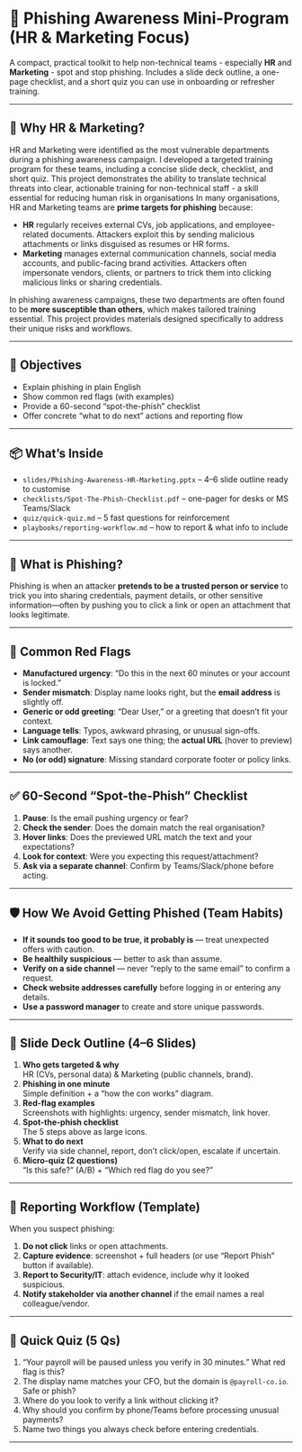 # 🎯 Phishing Awareness Mini-Program (HR & Marketing Focus)

A compact, practical toolkit to help non-technical teams - especially **HR** and **Marketing** - spot and stop phishing. Includes a slide deck outline, a one-page checklist, and a short quiz you can use in onboarding or refresher training.  

---

## 📌 Why HR & Marketing?
HR and Marketing were identified as the most vulnerable departments during a phishing awareness campaign. I developed a targeted training program for these teams, including a concise slide deck, checklist, and short quiz. This project demonstrates the ability to translate technical threats into clear, actionable training for non-technical staff - a skill essential for reducing human risk in organisations
In many organisations, HR and Marketing teams are **prime targets for phishing** because:  

- **HR** regularly receives external CVs, job applications, and employee-related documents. Attackers exploit this by sending malicious attachments or links disguised as resumes or HR forms.  
- **Marketing** manages external communication channels, social media accounts, and public-facing brand activities. Attackers often impersonate vendors, clients, or partners to trick them into clicking malicious links or sharing credentials.  

In phishing awareness campaigns, these two departments are often found to be **more susceptible than others**, which makes tailored training essential. This project provides materials designed specifically to address their unique risks and workflows.  

---

## 🎯 Objectives
- Explain phishing in plain English  
- Show common red flags (with examples)  
- Provide a 60-second “spot-the-phish” checklist  
- Offer concrete “what to do next” actions and reporting flow  

---

## 📦 What’s Inside
- `slides/Phishing-Awareness-HR-Marketing.pptx` – 4–6 slide outline ready to customise  
- `checklists/Spot-The-Phish-Checklist.pdf` – one-pager for desks or MS Teams/Slack  
- `quiz/quick-quiz.md` – 5 fast questions for reinforcement  
- `playbooks/reporting-workflow.md` – how to report & what info to include  

---

## 🧠 What is Phishing?
Phishing is when an attacker **pretends to be a trusted person or service** to trick you into sharing credentials, payment details, or other sensitive information—often by pushing you to click a link or open an attachment that looks legitimate.  

---

## 🚩 Common Red Flags
- **Manufactured urgency**: “Do this in the next 60 minutes or your account is locked.”  
- **Sender mismatch**: Display name looks right, but the **email address** is slightly off.  
- **Generic or odd greeting**: “Dear User,” or a greeting that doesn’t fit your context.  
- **Language tells**: Typos, awkward phrasing, or unusual sign-offs.  
- **Link camouflage**: Text says one thing; the **actual URL** (hover to preview) says another.  
- **No (or odd) signature**: Missing standard corporate footer or policy links.  

---

## ✅ 60-Second “Spot-the-Phish” Checklist
1. **Pause**: Is the email pushing urgency or fear?  
2. **Check the sender**: Does the domain match the real organisation?  
3. **Hover links**: Does the previewed URL match the text and your expectations?  
4. **Look for context**: Were you expecting this request/attachment?  
5. **Ask via a separate channel**: Confirm by Teams/Slack/phone before acting.  

---

## 🛡️ How We Avoid Getting Phished (Team Habits)
- **If it sounds too good to be true, it probably is** — treat unexpected offers with caution.  
- **Be healthily suspicious** — better to ask than assume.  
- **Verify on a side channel** — never “reply to the same email” to confirm a request.  
- **Check website addresses carefully** before logging in or entering any details.  
- **Use a password manager** to create and store unique passwords.  

---

## 🧩 Slide Deck Outline (4–6 Slides)
1. **Who gets targeted & why**  
   HR (CVs, personal data) & Marketing (public channels, brand).  
2. **Phishing in one minute**  
   Simple definition + a “how the con works” diagram.  
3. **Red-flag examples**  
   Screenshots with highlights: urgency, sender mismatch, link hover.  
4. **Spot-the-phish checklist**  
   The 5 steps above as large icons.  
5. **What to do next**  
   Verify via side channel, report, don’t click/open, escalate if uncertain.  
6. **Micro-quiz (2 questions)**  
   “Is this safe?” (A/B) + “Which red flag do you see?”  

---

## 📝 Reporting Workflow (Template)
When you suspect phishing:  
1. **Do not click** links or open attachments.  
2. **Capture evidence**: screenshot + full headers (or use “Report Phish” button if available).  
3. **Report to Security/IT**: attach evidence, include why it looked suspicious.  
4. **Notify stakeholder via another channel** if the email names a real colleague/vendor.  

---

## 🧪 Quick Quiz (5 Qs)
1) “Your payroll will be paused unless you verify in 30 minutes.” What red flag is this?  
2) The display name matches your CFO, but the domain is `@payroll-co.io`. Safe or phish?  
3) Where do you look to verify a link without clicking it?  
4) Why should you confirm by phone/Teams before processing unusual payments?  
5) Name two things you always check before entering credentials.  

---


